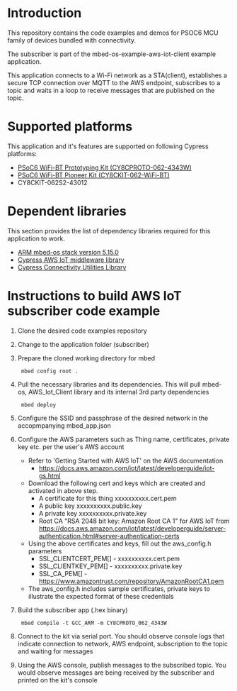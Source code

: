 # Introduction

This repository contains the code examples and demos for PSOC6 MCU family of devices bundled with connectivity.

The subscriber is part of the mbed-os-example-aws-iot-client example application.

This application connects to a Wi-Fi network as a STA(client), establishes a secure TCP connection over MQTT to the AWS endpoint, subscribes to a topic and waits in a loop to receive messages that are published on the topic.
 
# Supported platforms

This application and it's features are supported on following Cypress platforms:
* [PSoC6 WiFi-BT Prototyping Kit (CY8CPROTO-062-4343W)](https://www.cypress.com/documentation/development-kitsboards/psoc-6-wi-fi-bt-prototyping-kit-cy8cproto-062-4343w)
* [PSoC6 WiFi-BT Pioneer Kit (CY8CKIT-062-WiFi-BT)](https://www.cypress.com/documentation/development-kitsboards/psoc-6-wifi-bt-pioneer-kit-cy8ckit-062-wifi-bt)
* CY8CKIT-062S2-43012

# Dependent libraries

This section provides the list of dependency libraries required for this application to work.
* [ARM mbed-os stack version 5.15.0](https://os.mbed.com/mbed-os/releases)
* [Cypress AWS IoT middleware library](https://github.com/cypresssemiconductorco/aws-iot)
* [Cypress Connectivity Utilities Library](https://github.com/cypresssemiconductorco/connectivity-utilities)

# Instructions to build AWS IoT subscriber code example

1. Clone the desired code examples repository 
 
2. Change to the application folder (subscriber)

3. Prepare the cloned working directory for mbed
        
        mbed config root .

4. Pull the necessary libraries and its dependencies.
This will pull mbed-os, AWS_Iot_Client library and its internal 3rd party dependencies

        mbed deploy

5. Configure the SSID and passphrase of the desired network in the accopmpanying mbed_app.json

6. Configure the AWS parameters such as Thing name, certificates, private key etc. per the user's AWS account
	- Refer to 'Getting Started with AWS IoT' on the AWS documentation
	    - https://docs.aws.amazon.com/iot/latest/developerguide/iot-gs.html
	- Download the following cert and keys which are created and activated in above step.
        - A certificate for this thing	xxxxxxxxxx.cert.pem
        - A public key	xxxxxxxxxx.public.key
        - A private key xxxxxxxxxx.private.key
        - Root CA "RSA 2048 bit key: Amazon Root CA 1" for AWS IoT from https://docs.aws.amazon.com/iot/latest/developerguide/server-authentication.html#server-authentication-certs
	- Using the above certificates and keys, fill out the aws_config.h parameters
        - SSL_CLIENTCERT_PEM[] - xxxxxxxxxx.cert.pem
        - SSL_CLIENTKEY_PEM[]  - xxxxxxxxxx.private.key
        - SSL_CA_PEM[]         - https://www.amazontrust.com/repository/AmazonRootCA1.pem
    - The aws_config.h includes sample certificates, private keys to illustrate the expected format of these credentials

7. Build the subscriber app (.hex binary)

        mbed compile -t GCC_ARM -m CY8CPROTO_062_4343W  

8. Connect to the kit via serial port. You should observe console logs that indicate connection to network, AWS endpoint, subscription to the topic and waiting for messages

9. Using the AWS console, publish messages to the subscribed topic. You would observe messages are being received by the subscriber and printed on the kit's console

